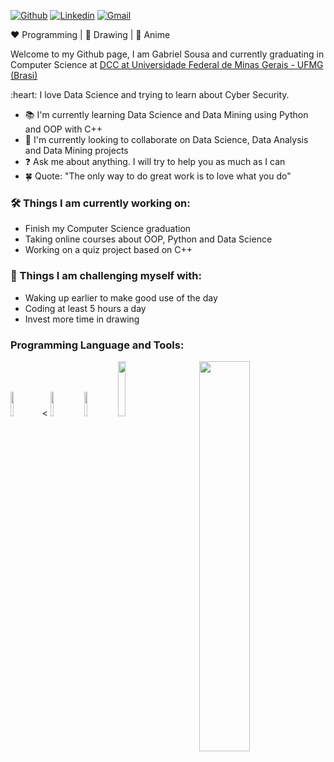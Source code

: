 [![Github](https://img.shields.io/badge/-Github-000?style=flat&logo=Github&logoColor=white)](https://github.com/Gabrielms-1)
[![Linkedin](https://img.shields.io/badge/-LinkedIn-blue?style=flat&logo=Linkedin&logoColor=white)](https://www.linkedin.com/in/gabriel-mendes-238807127/)
[![Gmail](https://img.shields.io/badge/-Gmail-c14438?style=flat&logo=Gmail&logoColor=white)](mailto:gabriels.msousa@gmail.com)

:heart: Programming | :black_heart: Drawing | :green_heart: Anime

<p>
Welcome to my Github page, I am Gabriel Sousa and currently graduating in Computer Science at <a href="https://www.dcc.ufmg.br/dcc/">DCC at Universidade Federal de Minas Gerais - UFMG (Brasi)</a>
</p>
<p>
:heart: I love Data Science and trying to learn about Cyber Security.
</p>

- 📚 I'm currently learning Data Science and Data Mining using Python and OOP with C++
- 🤝 I'm currently looking to collaborate on Data Science, Data Analysis and Data Mining projects
- ❓ Ask me about anything. I will try to help you as much as I can
- 🍀 Quote: "The only way to do great work is to love what you do"

### :hammer_and_wrench: Things I am currently working on:
- Finish my Computer Science graduation
- Taking online courses about OOP, Python and Data Science
- Working on a quiz project based on C++

### 🌅 Things I am challenging myself with:
- Waking up earlier to make good use of the day
- Coding at least 5 hours a day
- Invest more time in drawing

### Programming Language and Tools:
<p>
<code><img width="10%" src="https://www.vectorlogo.zone/logos/python/python-vertical.svg"></code><
<code><img width="10%" src="https://1.bp.blogspot.com/-RV-HrvfYVGg/XThtxkUd0JI/AAAAAAAAVuA/lbH0GXvHbVAS_QhWnB3Cr6C8Fr5Q795LwCLcBGAs/s1600/c%252B%252B.jpg"></code>
<code><img width="10%" src="https://requests.readthedocs.io/pt_BR/latest/_static/requests-sidebar.png"></code>
<code><img width="15%" src="https://upload.wikimedia.org/wikipedia/commons/thumb/1/10/CSS3_and_HTML5_logos_and_wordmarks.svg/1200px-CSS3_and_HTML5_logos_and_wordmarks.svg.png"></code>
<img width="40%" align="right" src="https://github-readme-stats.vercel.app/api?username=Gabrielms-1&theme=buefy&show_icons=true" />
</p>
